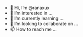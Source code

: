 - 👋 Hi, I’m @ranaxux
- 👀 I’m interested in ...
- 🌱 I’m currently learning ...
- 💞️ I’m looking to collaborate on ...
- 📫 How to reach me ...

<!---
ranaxux/ranaxux is a ✨ special ✨ repository because its `README.md` (this file) appears on your GitHub profile.
You can click the Preview link to take a look at your changes.
--->
